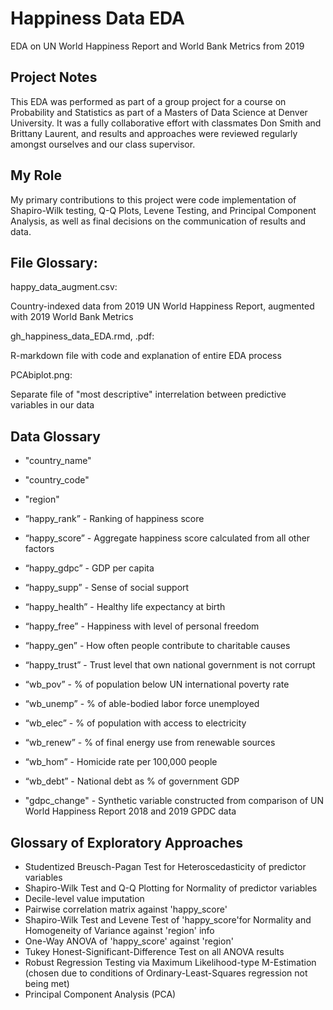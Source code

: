 # Happiness Data EDA
EDA on UN World Happiness Report and World Bank Metrics from 2019

## Project Notes
This EDA was performed as part of a group project for a course on Probability and Statistics as part of
a Masters of Data Science at Denver University. It was a fully collaborative effort with classmates
Don Smith and Brittany Laurent, and results and approaches were reviewed regularly amongst ourselves
and our class supervisor.

## My Role
My primary contributions to this project were code implementation of Shapiro-Wilk testing, Q-Q Plots, Levene
Testing, and Principal Component Analysis, as well as final decisions on the communication of results and data.

## File Glossary:

happy_data_augment.csv:

  Country-indexed data from 2019 UN World Happiness Report, augmented with 2019 World Bank Metrics

gh_happiness_data_EDA.rmd, .pdf:

  R-markdown file with code and explanation of entire EDA process

PCAbiplot.png:

  Separate file of "most descriptive" interrelation between predictive variables in our data

## Data Glossary
* "country_name"
* "country_code"
* "region"

* “happy_rank” - Ranking of happiness score
* “happy_score” - Aggregate happiness score calculated from all other factors
* “happy_gdpc” - GDP per capita
* “happy_supp” - Sense of social support
* “happy_health” - Healthy life expectancy at birth
* “happy_free” - Happiness with level of personal freedom
* “happy_gen” - How often people contribute to charitable causes
* “happy_trust” - Trust level that own national government is not corrupt
* “wb_pov” - % of population below UN international poverty rate
* “wb_unemp” - % of able-bodied labor force unemployed
* “wb_elec” - % of population with access to electricity
* “wb_renew” - % of final energy use from renewable sources
* “wb_hom” - Homicide rate per 100,000 people
* “wb_debt” - National debt as % of government GDP
* "gdpc_change" - Synthetic variable constructed from comparison of UN World Happiness Report 2018 and 2019 GPDC data

## Glossary of Exploratory Approaches
* Studentized Breusch-Pagan Test for Heteroscedasticity of predictor variables
* Shapiro-Wilk Test and Q-Q Plotting for Normality of predictor variables
* Decile-level value imputation
* Pairwise correlation matrix against 'happy_score'
* Shapiro-Wilk Test and Levene Test of 'happy_score'for Normality and Homogeneity of Variance against 'region' info
* One-Way ANOVA of 'happy_score' against 'region'
* Tukey Honest-Significant-Difference Test on all ANOVA results
* Robust Regression Testing via Maximum Likelihood-type M-Estimation (chosen due to conditions of Ordinary-Least-Squares regression not being met)
* Principal Component Analysis (PCA)
